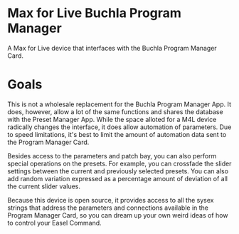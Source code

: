 # Max for Live Buchla Program Manager
A Max for Live device that interfaces with the Buchla Program Manager Card.

# Goals
This is not a wholesale replacement for the Buchla Program Manager App. It does, however, allow a lot of the same functions and shares the database with
the Preset Manager App. While the space alloted for a M4L device radically changes the interface, it does allow automation of parameters. 
Due to speed limitations, it's best to limit the amount of automation data sent to the Program Manager Card.

Besides access to the parameters and patch bay, you can also perform special operations on the presets. For example, you can crossfade the slider settings
between the current and previously selected presets. You can also add random variation expressed as a percentage amount of deviation of all the current slider
values. 

Because this device is open source, it provides access to all the sysex strings that address the parameters and connections available in the 
Program Manager Card, so you can dream up your own weird ideas of how to control your Easel Command.

